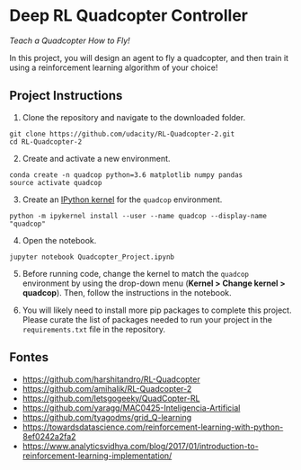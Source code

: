 # Deep RL Quadcopter Controller

*Teach a Quadcopter How to Fly!*

In this project, you will design an agent to fly a quadcopter, and then train it using a reinforcement learning algorithm of your choice! 

## Project Instructions

1. Clone the repository and navigate to the downloaded folder.

```
git clone https://github.com/udacity/RL-Quadcopter-2.git
cd RL-Quadcopter-2
```

2. Create and activate a new environment.

```
conda create -n quadcop python=3.6 matplotlib numpy pandas
source activate quadcop
```

3. Create an [IPython kernel](http://ipython.readthedocs.io/en/stable/install/kernel_install.html) for the `quadcop` environment. 
```
python -m ipykernel install --user --name quadcop --display-name "quadcop"
```

4. Open the notebook.
```
jupyter notebook Quadcopter_Project.ipynb
```

5. Before running code, change the kernel to match the `quadcop` environment by using the drop-down menu (**Kernel > Change kernel > quadcop**). Then, follow the instructions in the notebook.

6. You will likely need to install more pip packages to complete this project.  Please curate the list of packages needed to run your project in the `requirements.txt` file in the repository.


## Fontes

- https://github.com/harshitandro/RL-Quadcopter
- https://github.com/amihalik/RL-Quadcopter-2
- https://github.com/letsgogeeky/QuadCopter-RL
- https://github.com/yaragg/MAC0425-Inteligencia-Artificial
- https://github.com/tyagodms/grid_Q-learning
- https://towardsdatascience.com/reinforcement-learning-with-python-8ef0242a2fa2
- https://www.analyticsvidhya.com/blog/2017/01/introduction-to-reinforcement-learning-implementation/
